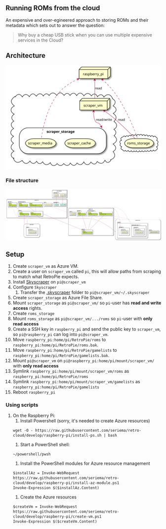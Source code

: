 Running ROMs from the cloud
---

An expensive and over-egineered approach to storing ROMs and their metadata which sets out to answer the question:
> Why buy a cheap USB stick when you can use multiple expensive services in the Cloud?

## Architecture

![architecture-diagram](diagrams/architecture.svg)

### File structure

![filestructure-diagram](diagrams/filestructure.svg)

## Setup

1. Create `scraper_vm` as Azure VM.
1. Create a user on `scraper_vm` called `pi`, this will allow paths from scraping to match what RetroPie expects.
1. Install [Skyscraper](https://github.com/muldjord/skyscraper) on `pi@scraper_vm`
1. Configure `Skyscraper`
    1. Transfer the [.skyscraper](.skyscraper/) folder to `pi@scraper_vm/~/.skyscraper`
1. Create `scraper_storage` as Azure File Share.
1. Mount `scraper_storage` as `pi@scraper_vm/` so `pi`-user has **read and write access** rights.
1. Create `roms_storage`
1. Mount `roms_storage` as `pi@scraper_vm/.../roms` so `pi`-user with **only read access**
1. Create a SSH key in `raspberry_pi` and send the public key to `scraper_vm`, so `pi@raspberry_pi` can log into `pi@scraper_vm`.
1. Move `raspberry_pi:home/pi/RetroPie/roms` to `raspberry_pi:home/pi/RetroPie/roms.bak`.
1. Move `raspberry_pi:home/pi/RetroPie/gamelists` to `raspberry_pi:home/pi/RetroPie/gamelists.bak`.
1. Mount `pi@scraper_vm` on `pi@raspberry_pi:home/pi/mount/scraper_vm/` with **only read access**
1. Symlink `raspberry_pi:home/pi/mount/scraper_vm/roms` as `raspberry_pi:home/pi/RetroPie/roms`
1. Symlink `raspberry_pi:home/pi/mount/scraper_vm/gamelists` as `raspberry_pi:home/pi/RetroPie/gamelists`
1. Reboot `raspberry_pi`

### Using scripts

1. On the Raspberry Pi:
    1. Install Powershell (sorry, it's needed to create Azure resources)
    ```
    wget -O - https://raw.githubusercontent.com/seriema/retro-cloud/develop/raspberry-pi/install-ps.sh | bash
    ```
    1. Start a PowerShell shell:
    ```
    ~/powershell/pwsh
    ```
    1. Install the PowerShell modules for Azure resource management
    ```
    $installAz = Invoke-WebRequest https://raw.githubusercontent.com/seriema/retro-cloud/develop/raspberry-pi/install-az-module.ps1
    Invoke-Expression $($installAz.Content)
    ```
    1. Create the Azure resources
    ```
    $createVm = Invoke-WebRequest https://raw.githubusercontent.com/seriema/retro-cloud/develop/raspberry-pi/create-vm.ps1
    Invoke-Expression $($createVm.Content)
    ```
